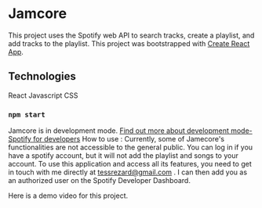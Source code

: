 # Jamcore

This project uses the Spotify web API to search tracks, create a playlist, and add tracks to the playlist.
This project was bootstrapped with [Create React App](https://github.com/facebook/create-react-app).

## Technologies
React
Javascript
CSS


### `npm start`

Jamcore is in development mode. 
[Find out more about development mode- Spotify for developers](https://developer.spotify.com/documentation/web-api/concepts/quota-modes)
How to use :
Currently, some of Jamecore's functionalities are not accessible to the general public. You can log in if you have a spotify account, but it will not add the playlist and songs to your account.
To use this application and access all its features, you need to get in touch with me directly at tessrezard@gmail.com . I can then add you as an authorized user on the Spotify Developer Dashboard.

Here is a demo video for this project.
